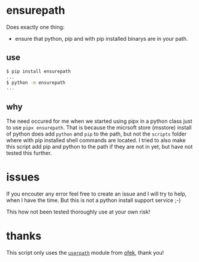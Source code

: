 # ensurepath

Does exactly one thing:

- ensure that python, pip and with pip installed binarys are in your path.

## use

```bash
$ pip install ensurepath
...
$ python -m ensurepath
...
```

## why

The need occured for me when we started using pipx in a python class just to use `pipx ensurepath`.
That is because the micrsoft store (msstore) install of python does add `python` and `pip` to the path, but not the `scripts` folder where with pip installed shell commands are located.
I tried to also make this script add pip and python to the path if they are not in yet, but have not tested this further.

# issues

If you encouter any error feel free to create an issue and I will try to help, when I have the time. But this is not a python install support service ;-)

This how not been tested thoroughly use at your own risk!

# thanks
This script only uses the [`userpath`](https://pypi.org/project/userpath/) module from [ofek](https://github.com/ofek), thank you!

